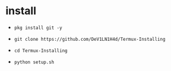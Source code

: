 # install


* `pkg install git -y`

* `git clone https://github.com/DeV1LN1H4d/Termux-Installing`

* `cd Termux-Installing`

* `python setup.sh`
